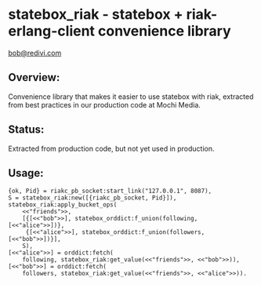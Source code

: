 statebox_riak - statebox + riak-erlang-client convenience library
=================================================================

<bob@redivi.com>

Overview:
---------

Convenience library that makes it easier to use statebox with riak,
extracted from best practices in our production code at Mochi Media.

Status:
-------

Extracted from production code, but not yet used in production.

Usage:
------

    {ok, Pid} = riakc_pb_socket:start_link("127.0.0.1", 8087),
    S = statebox_riak:new([{riakc_pb_socket, Pid}]),
    statebox_riak:apply_bucket_ops(
        <<"friends">>,
        [{[<<"bob">>], statebox_orddict:f_union(following, [<<"alice">>])},
         {[<<"alice">>], statebox_orddict:f_union(followers, [<<"bob">>])}],
        S),
    [<<"alice">>] = orddict:fetch(
        following, statebox_riak:get_value(<<"friends">>, <<"bob">>)),
    [<<"bob">>] = orddict:fetch(
        followers, statebox_riak:get_value(<<"friends">>, <<"alice">>)).
        